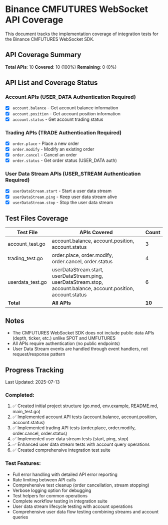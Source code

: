 # Binance CMFUTURES WebSocket API Coverage

This document tracks the implementation coverage of integration tests for the Binance CMFUTURES WebSocket SDK.

## API Coverage Summary

**Total APIs**: 10
**Covered**: 10 (100%)
**Remaining**: 0 (0%)

## API List and Coverage Status

### Account APIs (USER_DATA Authentication Required)
- [x] `account.balance` - Get account balance information
- [x] `account.position` - Get account position information  
- [x] `account.status` - Get account trading status

### Trading APIs (TRADE Authentication Required)
- [x] `order.place` - Place a new order
- [x] `order.modify` - Modify an existing order
- [x] `order.cancel` - Cancel an order
- [x] `order.status` - Get order status (USER_DATA auth)

### User Data Stream APIs (USER_STREAM Authentication Required)
- [x] `userDataStream.start` - Start a user data stream
- [x] `userDataStream.ping` - Keep user data stream alive
- [x] `userDataStream.stop` - Stop the user data stream

## Test Files Coverage

| Test File | APIs Covered | Count |
|-----------|--------------|-------|
| account_test.go | account.balance, account.position, account.status | 3 |
| trading_test.go | order.place, order.modify, order.cancel, order.status | 4 |
| userdata_test.go | userDataStream.start, userDataStream.ping, userDataStream.stop, account.balance, account.position, account.status | 6 |
| **Total** | **All APIs** | **10** |

## Notes

- The CMFUTURES WebSocket SDK does not include public data APIs (depth, ticker, etc.) unlike SPOT and UMFUTURES
- All APIs require authentication (no public endpoints)
- User Data Stream events are handled through event handlers, not request/response pattern

## Progress Tracking

Last Updated: 2025-07-13

### Completed:
1. ✅ Created initial project structure (go.mod, env.example, README.md, main_test.go)
2. ✅ Implemented account API tests (account.balance, account.position, account.status)
3. ✅ Implemented trading API tests (order.place, order.modify, order.cancel, order.status)
4. ✅ Implemented user data stream tests (start, ping, stop)
5. ✅ Enhanced user data stream tests with account query operations
6. ✅ Created comprehensive integration test suite

### Test Features:
- Full error handling with detailed API error reporting
- Rate limiting between API calls
- Comprehensive test cleanup (order cancellation, stream stopping)
- Verbose logging option for debugging
- Test helpers for common operations
- Complete workflow testing in integration suite
- User data stream lifecycle testing with account operations
- Comprehensive user data flow testing combining streams and account queries